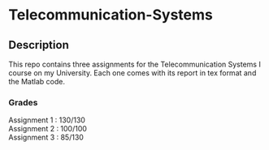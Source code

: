 # Telecommunication-Systems
## Description
This repo contains three assignments for the Telecommunication Systems I course on my University. Each one comes with its report in tex format and the Matlab code.
### Grades
Assignment 1 : 130/130\
Assignment 2 : 100/100\
Assignment 3 : 85/130
